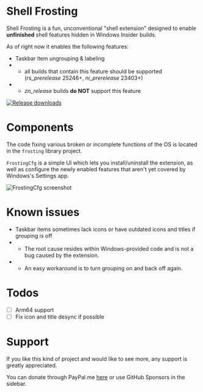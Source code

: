 # Shell Frosting
Shell Frosting is a fun, unconventional "shell extension" designed to enable **unfinished** shell features hidden in Windows Insider builds.

As of right now it enables the following features:
- Taskbar item ungrouping & labeling
- - all builds that contain this feature should be supported (*rs_prerelease* 25246+, *ni_prerelease* 23403+)
- - *zn_release* builds **do NOT** support this feature

[![Release downloads](https://img.shields.io/github/downloads/thebookisclosed/ShellFrosting/total.svg)](https://GitHub.com/thebookisclosed/ShellFrosting/releases/)

# Components
The code fixing various broken or incomplete functions of the OS is located in the `frosting` library project.

`FrostingCfg` is a simple UI which lets you install/uninstall the extension, as well as configure the newly enabled features that aren't yet covered by Windows's Settings app.

![FrostingCfg screenshot](https://user-images.githubusercontent.com/13197516/236929895-a2743987-11b4-4feb-8579-27484574eeca.png)

# Known issues
- Taskbar items sometimes lack icons or have outdated icons and titles if grouping is off
- - The root cause resides within Windows-provided code and is not a bug caused by the extension.
- - An easy workaround is to turn grouping on and back off again.

# Todos
- [ ] Arm64 support
- [ ] Fix icon and title desync if possible

# Support
If you like this kind of project and would like to see more, any support is greatly appreciated.

You can donate through PayPal.me [here](https://www.paypal.me/tfwboredom) or use GitHub Sponsors in the sidebar.
